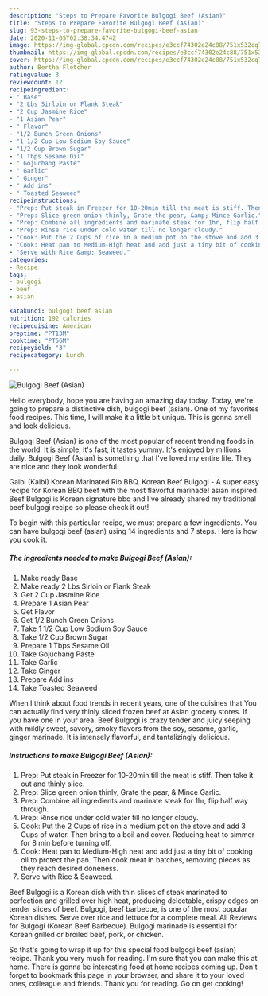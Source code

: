 ```yaml
---
description: "Steps to Prepare Favorite Bulgogi Beef (Asian)"
title: "Steps to Prepare Favorite Bulgogi Beef (Asian)"
slug: 93-steps-to-prepare-favorite-bulgogi-beef-asian
date: 2020-11-05T02:38:34.474Z
image: https://img-global.cpcdn.com/recipes/e3ccf74302e24c88/751x532cq70/bulgogi-beef-asian-recipe-main-photo.jpg
thumbnail: https://img-global.cpcdn.com/recipes/e3ccf74302e24c88/751x532cq70/bulgogi-beef-asian-recipe-main-photo.jpg
cover: https://img-global.cpcdn.com/recipes/e3ccf74302e24c88/751x532cq70/bulgogi-beef-asian-recipe-main-photo.jpg
author: Bertha Fletcher
ratingvalue: 3
reviewcount: 12
recipeingredient:
- " Base"
- "2 Lbs Sirloin or Flank Steak"
- "2 Cup Jasmine Rice"
- "1 Asian Pear"
- " Flavor"
- "1/2 Bunch Green Onions"
- "1 1/2 Cup Low Sodium Soy Sauce"
- "1/2 Cup Brown Sugar"
- "1 Tbps Sesame Oil"
- " Gojuchang Paste"
- " Garlic"
- " Ginger"
- " Add ins"
- " Toasted Seaweed"
recipeinstructions:
- "Prep: Put steak in Freezer for 10-20min till the meat is stiff. Then take it out and thinly slice."
- "Prep: Slice green onion thinly, Grate the pear, &amp; Mince Garlic."
- "Prep: Combine all ingredients and marinate steak for 1hr, flip half way through."
- "Prep: Rinse rice under cold water till no longer cloudy."
- "Cook: Put the 2 Cups of rice in a medium pot on the stove and add 3 Cups of water. Then bring to a boil and cover. Reducing heat to simmer for 8 min before turning off."
- "Cook: Heat pan to Medium-High heat and add just a tiny bit of cooking oil to protect the pan. Then cook meat in batches, removing pieces as they reach desired doneness."
- "Serve with Rice &amp; Seaweed."
categories:
- Recipe
tags:
- bulgogi
- beef
- asian

katakunci: bulgogi beef asian 
nutrition: 192 calories
recipecuisine: American
preptime: "PT13M"
cooktime: "PT56M"
recipeyield: "3"
recipecategory: Lunch

---
```



![Bulgogi Beef (Asian)](https://img-global.cpcdn.com/recipes/e3ccf74302e24c88/751x532cq70/bulgogi-beef-asian-recipe-main-photo.jpg)

Hello everybody, hope you are having an amazing day today. Today, we're going to prepare a distinctive dish, bulgogi beef (asian). One of my favorites food recipes. This time, I will make it a little bit unique. This is gonna smell and look delicious.

Bulgogi Beef (Asian) is one of the most popular of recent trending foods in the world. It is simple, it's fast, it tastes yummy. It's enjoyed by millions daily. Bulgogi Beef (Asian) is something that I've loved my entire life. They are nice and they look wonderful.

Galbi (Kalbi) Korean Marinated Rib BBQ. Korean Beef Bulgogi - A super easy recipe for Korean BBQ beef with the most flavorful marinade! asian inspired. Beef Bulgogi is Korean signature bbq and I&#39;ve already shared my traditional beef bulgogi recipe so please check it out!


To begin with this particular recipe, we must prepare a few ingredients. You can have bulgogi beef (asian) using 14 ingredients and 7 steps. Here is how you cook it.

<!--inarticleads1-->

##### The ingredients needed to make Bulgogi Beef (Asian):

1. Make ready  Base
1. Make ready 2 Lbs Sirloin or Flank Steak
1. Get 2 Cup Jasmine Rice
1. Prepare 1 Asian Pear
1. Get  Flavor
1. Get 1/2 Bunch Green Onions
1. Take 1 1/2 Cup Low Sodium Soy Sauce
1. Take 1/2 Cup Brown Sugar
1. Prepare 1 Tbps Sesame Oil
1. Take  Gojuchang Paste
1. Take  Garlic
1. Take  Ginger
1. Prepare  Add ins
1. Take  Toasted Seaweed


When I think about food trends in recent years, one of the cuisines that You can actually find very thinly sliced frozen beef at Asian grocery stores. If you have one in your area. Beef Bulgogi is crazy tender and juicy seeping with mildly sweet, savory, smoky flavors from the soy, sesame, garlic, ginger marinade. It is intensely flavorful, and tantalizingly delicious. 

<!--inarticleads2-->

##### Instructions to make Bulgogi Beef (Asian):

1. Prep: Put steak in Freezer for 10-20min till the meat is stiff. Then take it out and thinly slice.
1. Prep: Slice green onion thinly, Grate the pear, &amp; Mince Garlic.
1. Prep: Combine all ingredients and marinate steak for 1hr, flip half way through.
1. Prep: Rinse rice under cold water till no longer cloudy.
1. Cook: Put the 2 Cups of rice in a medium pot on the stove and add 3 Cups of water. Then bring to a boil and cover. Reducing heat to simmer for 8 min before turning off.
1. Cook: Heat pan to Medium-High heat and add just a tiny bit of cooking oil to protect the pan. Then cook meat in batches, removing pieces as they reach desired doneness.
1. Serve with Rice &amp; Seaweed.


Beef Bulgogi is a Korean dish with thin slices of steak marinated to perfection and grilled over high heat, producing delectable, crispy edges on tender slices of beef. Bulgogi, beef barbecue, is one of the most popular Korean dishes. Serve over rice and lettuce for a complete meal. All Reviews for Bulgogi (Korean Beef Barbecue). Bulgogi marinade is essential for Korean grilled or broiled beef, pork, or chicken. 

So that's going to wrap it up for this special food bulgogi beef (asian) recipe. Thank you very much for reading. I'm sure that you can make this at home. There is gonna be interesting food at home recipes coming up. Don't forget to bookmark this page in your browser, and share it to your loved ones, colleague and friends. Thank you for reading. Go on get cooking!
